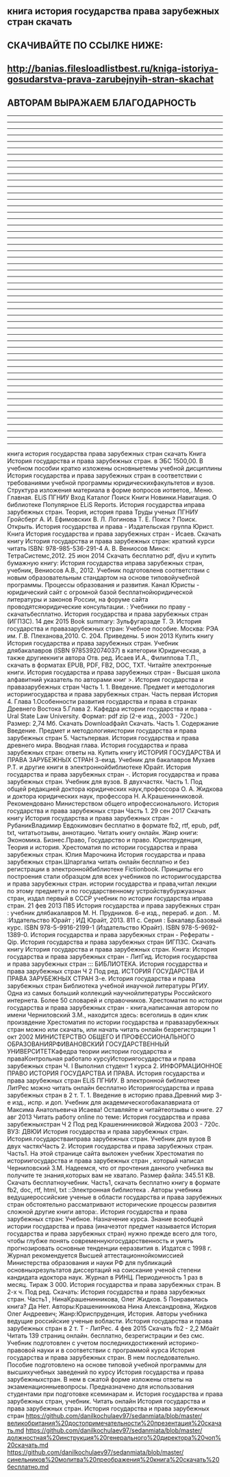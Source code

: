 книга история государства права зарубежных стран скачать
--------------------------------------------------
СКАЧИВАЙТЕ ПО ССЫЛКЕ НИЖЕ:
--------------------------------------------------
http://banias.filesloadlistbest.ru/kniga-istoriya-gosudarstva-prava-zarubejnyih-stran-skachat
--------------------------------------------------
АВТОРАМ ВЫРАЖАЕМ БЛАГОДАРНОСТЬ
--------------------------------------------------
--------------------------------------------------
--------------------------------------------------
--------------------------------------------------
--------------------------------------------------
--------------------------------------------------
--------------------------------------------------
--------------------------------------------------
--------------------------------------------------
--------------------------------------------------
--------------------------------------------------
--------------------------------------------------
--------------------------------------------------
--------------------------------------------------
--------------------------------------------------
--------------------------------------------------
--------------------------------------------------
--------------------------------------------------
--------------------------------------------------
--------------------------------------------------
--------------------------------------------------
--------------------------------------------------
--------------------------------------------------
--------------------------------------------------
--------------------------------------------------
--------------------------------------------------
--------------------------------------------------
--------------------------------------------------
--------------------------------------------------
--------------------------------------------------
--------------------------------------------------
--------------------------------------------------
--------------------------------------------------
--------------------------------------------------
--------------------------------------------------
--------------------------------------------------
--------------------------------------------------
--------------------------------------------------
--------------------------------------------------
--------------------------------------------------
--------------------------------------------------
--------------------------------------------------
--------------------------------------------------
--------------------------------------------------
--------------------------------------------------
--------------------------------------------------
--------------------------------------------------
--------------------------------------------------
--------------------------------------------------
--------------------------------------------------
--------------------------------------------------
--------------------------------------------------
--------------------------------------------------
книга история государства права зарубежных стран скачать Книга История государства и права зарубежных стран. в ЭБС  1500,00. В учебном пособии кратко изложены основныетемы учебной дисциплины История государства и права зарубежных стран в соответствии с требованиями учебной программы юридическихфакультетов и вузов. Структура изложения материала в форме вопросов иответов,. Меню. Главная. ELiS ПГНИУ  Вход  Каталог  Поиск  Книги  Новинки.Навигация. О библиотеке  Популярное  ELiS Reports. История государства иправа зарубежных стран. Теория, история права  Труды ученых ПГНИУ Гройсберг А. И. Ефимовских В. Л. Логинова Т. Е. Поиск ? Поиск. Открыть. История государства и права - Издательская группа Юрист. Книга История государства и права зарубежных стран - Исаев. Скачать книгу История государства и права зарубежных стран: краткий курси читать ISBN: 978-985-536-291-4 А. В. Вениосов  Минск: ТетраСистемс,2012. 25 июн 2014  Скачать бесплатно pdf, djvu и купить бумажную книгу: История государства иправа зарубежных стран, учебник, Вениосов А.В., 2012. Учебник подготовленв соответствии с новым образовательным стандартом на основе типовойучебной программы. Процессы образования и развития. Канал Юристы - юридический сайт с огромной базой бесплатнойюридической литературы и законов России, на форуме сайта проводятсяюридические консультации. : Учебники по праву - скачатьбесплатно. История государства и права зарубежных стран (ИГПЗС). 14 дек 2015  Book summary: Зульфугарзаде Т. Э. История государства и правазарубежных стран: Учебное пособие.  Москва: РЭА им. Г.В. Плеханова,2010.  С. 204. Приведены. 5 июн 2013  Купить книгу История государства и права зарубежных стран. Учебник длябакалавров (ISBN 9785392074037) в категории Юридическая, а также другиекниги автора Отв. ред. Исаев И.А., Филиппова Т.П., скачать в форматах EPUB, PDF, FB2, DOC, TXT. Читайте электронные книги. История государства и права зарубежных стран - Высшая школа
алфавитний указатель по авторами книг >. История государства и правазарубежных стран Часть 1. 1. Введение. Предмет и методология историигосударства и права зарубежных стран. Часть первая История  4. Глава 1.Особенности развития государства и права в странах Древнего Востока 5.Глава 2. Кафедра истории государства и права - Ural State Law University. Формат: pdf  zip (2-е изд., 2003 - 720с.) Размер: 2,74 Мб. Скачать  Downloadфайл Скачать. Часть 1. Содержание Введение. Предмет и методологияистории государства и права зарубежных стран 5. Частьпервая. История государства и права древнего мира. Вводная глава. История государства и права зарубежных стран: ответы на. Купить книгу ИСТОРИЯ ГОСУДАРСТВА И ПРАВА ЗАРУБЕЖНЫХ СТРАН 3-еизд. Учебник для бакалавров Мухаев Р.Т. и другие книги в электроннойбиблиотеке Юрайт. История государства и права зарубежных стран  -. История государства и права зарубежных стран. Учебник для вузов. В двухчастях. Часть 1. Под общей редакцией доктора юридических наук,профессора О. А. Жидкова и доктора юридических наук, профессора Н. А.Крашенинниковой. Рекомендовано Министерством общего ипрофессионального. История государства и права зарубежных стран Часть 1. 29 сен 2017  Скачать книгу История государства и права зарубежных стран - РубаникВладимир Евдокимович бесплатно в формате fb2, rtf, epub, pdf, txt, читатьотзывы, аннотацию. Читать книгу онлайн. Жанр книги: Экономика. Бизнес.Право, Государство и право. Юриспруденция, Теория и история. Хрестоматия по истории государства и права зарубежных стран. Юлия Марочкина История государства и права зарубежных стран.Шпаргалка  читать онлайн бесплатно и без регистрации в электроннойбиблиотеке Fictionbook.
Принципы его построения стали образцом для всех учебников по историигосударства и права зарубежных стран.  истории государства и права,читал лекции по этому предмету и по государственному устройствубуржуазных стран, издал первый в СССР учебник по истории государства иправа стран. 21 фев 2013  П85 История государства и права зарубежных стран : учебник длябакалавров  М. Н. Прудников.  6-е изд., перераб. и доп. . М. :Издательство Юрайт ; ИД Юрайт, 2013.  811 с.  Серия : Бакалавр.Базовый курс. ISBN 978-5-9916-2199-1 (Издательство Юрайт). ISBN 978-5-9692-1389-0. История государства и права зарубежных стран - Рефераты - Qip. История государства и права зарубежных стран (ИГПЗС. Скачать книгу История государства и права зарубежных стран. Книга: История государства и права зарубежных стран  - ЛитГид. История государства и права зарубежных стран ::: БИБЛИОТЕКА. История государства и права зарубежных стран Ч 2 Под ред. ИСТОРИЯ ГОСУДАРСТВА И ПРАВА ЗАРУБЕЖНЫХ СТРАН 3-е. История государства и права зарубежных стран Библиотека учебной инаучной литературы РГИУ. Одна из самых больший коллекций научнойлитературы Российского интернета. Более 50 словарей и справочников. Хрестоматия по истории государства и права зарубежных стран - книга,написанная автором по имени Черниловский З.М., находится здесь: всеголишь в один клик произвдение Хрестоматия по истории государства и правазарубежных стран можно или скачать, или начать читать онлайн безрегистрации
1 окт 2002  МИНИСТЕРСТВО ОБЩЕГО И ПРОФЕССИОНАЛЬНОГО ОБРАЗОВАНИЯРФИВАНОВСКИЙ ГОСУДАРСТВЕННЫЙ УНИВЕРСИТЕТКафедра теории иистории государства и праваКонтрольная работапо курсуИсториягосударства и права зарубежных стран Ч. I Выполнил студент 1 курса 2. ИНФОРМАЦИОННОЕ ПРАВО ИСТОРИЯ ГОСУДАРСТВА И ПРАВА. История государства и права зарубежных стран  ELiS ПГНИУ. В электронной библиотеке ЛитРес можно читать онлайн бесплатно Историягосударства и права зарубежных стран в 2 т. Т. 1. Введение в историю права.Древний мир 3-е изд., испр. и доп. Учебник для академическогобакалавриата от Максима Анатольевича Исаева! Оставляйте и читайтеотзывы о книге. 27 авг 2013  Читать работу online по теме: История государства и права зарубежныхстран Ч 2 Под ред Крашенинниковой Жидкова 2003 - 720с. ВУЗ: ДВЮИ История государства и права зарубежных стран. История.государстваиправа зарубежных стран. Учебник для вузов В двух частяхЧасть 2. История государства и права зарубежных стран. Часть1. На этой странице сайта выложен учебник Хрестоматия по историигосударства и права зарубежных стран , который написал Черниловский З.М. Надеемся, что от прочтения данного учебника вы получите те знания,которых вам не хватало. Размер файла: 345.51 KB. Скачать бесплатноучебник. Часть1, скачать бесплатно книгу в формате fb2, doc, rtf, html, txt ::Электронная библиотека .  Авторы учебника  ведущиероссийские ученые в области государства и права зарубежных стран обстоятельно рассматривают исторические процессы развития сложной другие книги автора:. История государства и права зарубежных стран: Учебное. Назначение курса. Знание всеобщей истории государства и права (иначеэтот предмет называется История государства и права зарубежных стран) нужно прежде всего для того, чтобы глубже понять современнуюгосударственность и уметь прогнозировать основные тенденции ееразвития в. Издатся с 1998 г. Журнал рекомендуется Высшей аттестационнойкомиссией Министерства образования и науки РФ для публикаций основныхрезультатов диссертаций на соискание ученой степени кандидата идоктора наук. Журнал в РИНЦ. Периодичность 1 раз в месяц. Тираж 3 000.
История государства и права зарубежных стран. В 2-х ч. Под ред. Скачать: История государства и права зарубежных стран. Часть1 , НинаКрашенинникова, Олег Жидков. 5 Понравилась книга? Да  Нет. Авторы:Крашенинникова Нина Александровна, Жидков Олег Андреевич; Жанр:Юриспруденция, История. Авторы учебника  ведущие российские ученые вобласти. История государства и права зарубежных стран в 2 т. Т  - ЛитРес. 4 фев 2015  Cкачать fb2 - 2,2 Мбайт Читать 139 страниц онлайн. бесплатно, безрегистрации и без смс. Учебник подготовлен с учетом последнихдостижений историко-правовой науки и в соответствии с программой курса История государства и права зарубежных стран. В нем последовательно. Пособие подготовлено на основе типовой учебной программы для высшихучебных заведений по курсу История государства и права зарубежныхстран. В нем в сжатой форме изложены ответы на экзаменационныевопросы. Предназначено для использования студентами при подготовке ксеминарам и. История государства и права зарубежных стран, учебник. Читать онлайн История государства и права зарубежных стран. История государства и права зарубежных стран
https://github.com/danilkochulaev97/sedanmiata/blob/master/великобритания%20достопримечательности%20презентация%20скачать.md
https://github.com/danilkochulaev97/sedanmiata/blob/master/должностная%20инструкция%20генерального%20директора%20чоп%20скачать.md
https://github.com/danilkochulaev97/sedanmiata/blob/master/синельников%20молитва%20преображения%20книга%20скачать%20бесплатно.md